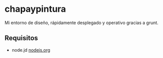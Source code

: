 # chapaypintura
Mi entorno de diseño, rápidamente desplegado y operativo gracias a grunt.

## Requisitos
* node.jd [nodejs.org](http://nodejs.org)

